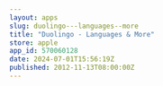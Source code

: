 ```yaml
---
layout: apps
slug: duolingo---languages--more
title: "Duolingo - Languages & More"
store: apple
app_id: 570060128
date: 2024-07-01T15:56:19Z
published: 2012-11-13T08:00:00Z
---
```

